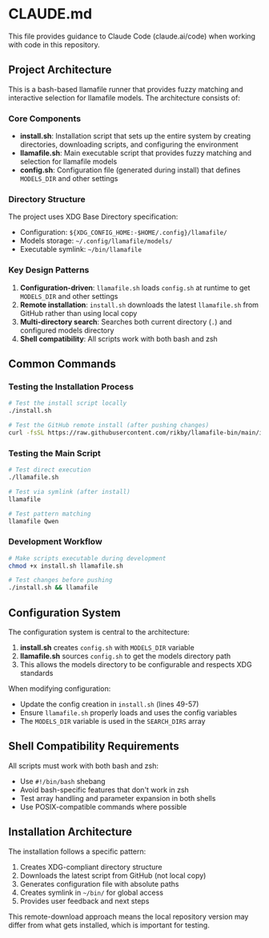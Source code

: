 # CLAUDE.md

This file provides guidance to Claude Code (claude.ai/code) when working with code in this repository.

## Project Architecture

This is a bash-based llamafile runner that provides fuzzy matching and interactive selection for llamafile models. The architecture consists of:

### Core Components

- **install.sh**: Installation script that sets up the entire system by creating directories, downloading scripts, and configuring the environment
- **llamafile.sh**: Main executable script that provides fuzzy matching and selection for llamafile models  
- **config.sh**: Configuration file (generated during install) that defines `MODELS_DIR` and other settings

### Directory Structure

The project uses XDG Base Directory specification:
- Configuration: `${XDG_CONFIG_HOME:-$HOME/.config}/llamafile/`
- Models storage: `~/.config/llamafile/models/`
- Executable symlink: `~/bin/llamafile`

### Key Design Patterns

1. **Configuration-driven**: `llamafile.sh` loads `config.sh` at runtime to get `MODELS_DIR` and other settings
2. **Remote installation**: `install.sh` downloads the latest `llamafile.sh` from GitHub rather than using local copy
3. **Multi-directory search**: Searches both current directory (`.`) and configured models directory
4. **Shell compatibility**: All scripts work with both bash and zsh

## Common Commands

### Testing the Installation Process
```bash
# Test the install script locally
./install.sh

# Test the GitHub remote install (after pushing changes)
curl -fsSL https://raw.githubusercontent.com/rikby/llamafile-bin/main/install.sh | bash
```

### Testing the Main Script
```bash
# Test direct execution
./llamafile.sh

# Test via symlink (after install)
llamafile

# Test pattern matching
llamafile Qwen
```

### Development Workflow
```bash
# Make scripts executable during development
chmod +x install.sh llamafile.sh

# Test changes before pushing
./install.sh && llamafile
```

## Configuration System

The configuration system is central to the architecture:

1. **install.sh** creates `config.sh` with `MODELS_DIR` variable
2. **llamafile.sh** sources `config.sh` to get the models directory path
3. This allows the models directory to be configurable and respects XDG standards

When modifying configuration:
- Update the config creation in `install.sh` (lines 49-57)
- Ensure `llamafile.sh` properly loads and uses the config variables
- The `MODELS_DIR` variable is used in the `SEARCH_DIRS` array

## Shell Compatibility Requirements

All scripts must work with both bash and zsh:
- Use `#!/bin/bash` shebang 
- Avoid bash-specific features that don't work in zsh
- Test array handling and parameter expansion in both shells
- Use POSIX-compatible commands where possible

## Installation Architecture

The installation follows a specific pattern:
1. Creates XDG-compliant directory structure
2. Downloads the latest script from GitHub (not local copy)
3. Generates configuration file with absolute paths
4. Creates symlink in `~/bin/` for global access
5. Provides user feedback and next steps

This remote-download approach means the local repository version may differ from what gets installed, which is important for testing.